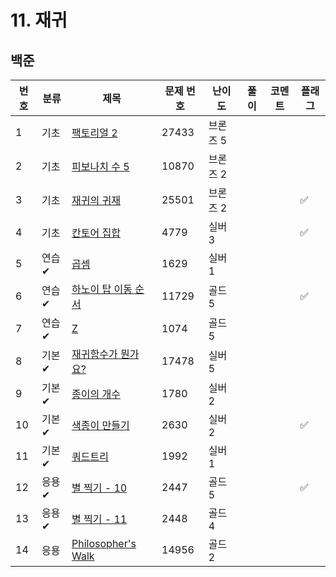 # 11. 재귀

## 백준
| 번호 | 분류 | 제목                                                          | 문제 번호 | 난이도 | 풀이 | 코멘트 | 플래그 |
|----|----|-------------------------------------------------------------|-------|-----|------|-|--|
| 1  | 기초 | [팩토리얼 2](https://www.acmicpc.net/problem/27433)             | 27433 |  브론즈 5  |      | |  |
| 2  | 기초 | [피보나치 수 5](https://www.acmicpc.net/problem/10870)           | 10870 |   브론즈 2  |      | |  |
| 3  | 기초 | [재귀의 귀재](https://www.acmicpc.net/problem/25501)             | 25501 |   브론즈 2  |      | | ✅ |
| 4  | 기초 | [칸토어 집합](https://www.acmicpc.net/problem/4779)              | 4779  |  실버 3   |      | | ✅ |
| 5  | 연습✔ | [곱셈](https://www.acmicpc.net/problem/1629)                  | 1629  |   실버 1  |      | |  |
| 6  | 연습✔ | [하노이 탑 이동 순서](https://www.acmicpc.net/problem/11729)      | 11729 |  골드 5   |      | | ✅ |
| 7  | 연습✔ | [Z](https://www.acmicpc.net/problem/1074)                    | 1074  |  골드 5   |      | |  |
| 8  | 기본✔ | [재귀함수가 뭔가요?](https://www.acmicpc.net/problem/17478)       | 17478 |  실버 5   |      | |  |
| 9  | 기본✔ | [종이의 개수](https://www.acmicpc.net/problem/1780)             | 1780 |  실버 2   |      | |  |
| 10 | 기본✔ | [색종이 만들기](https://www.acmicpc.net/problem/2630)            | 2630  |  실버 2  |      | | ✅ |
| 11 | 기본✔ | [쿼드트리](https://www.acmicpc.net/problem/1992)                | 1992  |  실버 1   |      | |  |
| 12  | 응용✔ | [별 찍기 - 10](https://www.acmicpc.net/problem/2447)           | 2447  |  골드 5   |      | | ✅ |
| 13 | 응용✔ | [별 찍기 - 11](https://www.acmicpc.net/problem/2448)           | 2448  |  골드 4   |      | |  |
| 14 | 응용 | [Philosopher's Walk](https://www.acmicpc.net/problem/14956)  | 14956 |  골드 2  |      | |  |
